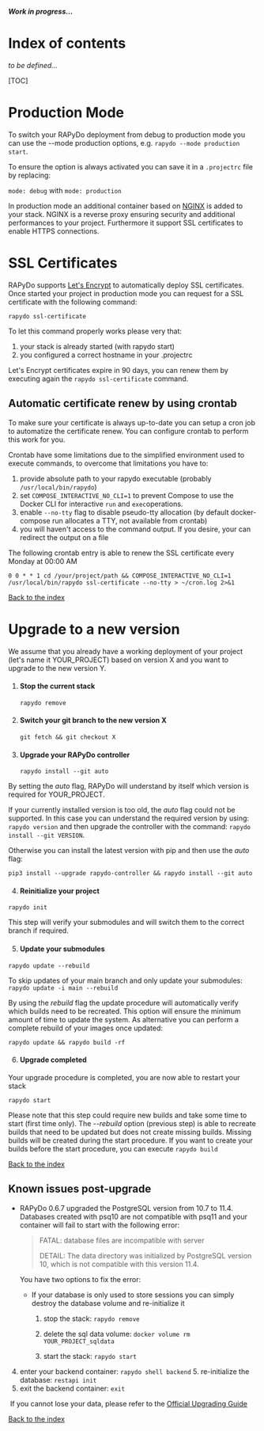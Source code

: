 ***Work in progress...***

# Index of contents

*to be defined...*

[TOC]

# Production Mode

To switch your RAPyDo deployment from debug to production mode you can use the --mode production options, e.g. `rapydo --mode production start`.

To ensure the option is always activated you can save it in a `.projectrc` file by replacing:

`mode: debug` with `mode: production`

In production mode an additional container based on [NGINX](https://www.nginx.com/) is added to your stack. NGINX is a reverse proxy ensuring security and additional performances to your project. Furthermore it support SSL certificates to enable HTTPS connections.

# SSL Certificates

RAPyDo supports [Let's Encrypt](https://letsencrypt.org/) to automatically deploy SSL certificates. Once started your project in production mode you can request for a SSL certificate with the following command:

```
rapydo ssl-certificate
```

To let this command properly works please very that:

1. your stack is already started (with rapydo start)
2. you configured a correct hostname in your .projectrc

Let's Encrypt certificates expire in 90 days, you can renew them by executing again the `rapydo ssl-certificate` command.

## Automatic certificate renew by using crontab

To make sure your certificate is always up-to-date you can setup a cron job to automatize the certificate renew. You can configure crontab to perform this work for you.

Crontab have some limitations due to the simplified environment used to execute commands, to overcome that limitations you have to:

1. provide absolute path to your rapydo executable (probably `/usr/local/bin/rapydo`)
2. set `COMPOSE_INTERACTIVE_NO_CLI=1` to prevent Compose to use the Docker CLI for interactive `run` and `exec`operations.
3. enable `--no-tty` flag to disable pseudo-tty allocation (by default docker-compose run                         allocates a TTY, not available from crontab)
4. you will haven't access to the command output. If you desire, your can redirect the output on a file

The following crontab entry is able to renew the SSL certificate every Monday at 00:00 AM

```
0 0 * * 1 cd /your/project/path && COMPOSE_INTERACTIVE_NO_CLI=1 /usr/local/bin/rapydo ssl-certificate --no-tty > ~/cron.log 2>&1 
```

[Back to the index](#index-of-contents)



# Upgrade to a new version

We assume that you already have a working deployment of your project (let's name it YOUR_PROJECT) based on version X and you want to upgrade to the new version Y.

1. #### Stop the current stack

   `rapydo remove`

   

2. #### Switch your git branch to the new version X

   `git fetch && git checkout X`

   

3. #### Upgrade your RAPyDo controller

   `rapydo install --git auto`

By setting the *auto* flag,  RAPyDo will understand by itself which version is required for YOUR_PROJECT.

If your currently installed version is too old, the *auto* flag could not be supported. In this case you can understand the required version by using: `rapydo version` and then upgrade the controller with the command: `rapydo install --git VERSION`.

Otherwise you can install the latest version with pip and then use the *auto* flag:

`pip3 install --upgrade rapydo-controller && rapydo install --git auto`



4. #### Reinitialize your project

`rapydo init`

This step will verify your submodules and will switch them to the correct branch if required.



5. #### Update your submodules

`rapydo update --rebuild`

To skip updates of your main branch and only update your submodules: `rapydo update -i main --rebuild`

By using the *rebuild* flag the update procedure will automatically verify which builds need to be recreated. This option will ensure the minimum amount of time to update the system. As alternative you can perform a complete rebuild of your images once updated:

`rapydo update && rapydo build -rf`



6. #### Upgrade completed

Your upgrade procedure is completed, you are now able to restart your stack

`rapydo start`

Please note that this step could require new builds and take some time to start (first time only). The *--rebuild* option (previous step) is able to recreate builds that need to be updated but does not create missing builds. Missing builds will be created during the start procedure. If you want to create your builds before the start procedure, you can execute `rapydo build`

[Back to the index](#index-of-contents)

## Known issues post-upgrade

- RAPyDo 0.6.7 upgraded the PostgreSQL version from 10.7 to 11.4. Databases created with psq10 are not compatible with psq11 and your container will fail to start with the following error:

  > FATAL:  database files are incompatible with server
  >
  > DETAIL:  The data directory was initialized by PostgreSQL version 10, which is not compatible with this version 11.4.

  You have two options to fix the error:

  - If your database is only used to store sessions you can simply destroy the database volume and re-initialize it

    1. stop the stack:  `rapydo remove`

    2. delete the sql data volume: `docker volume rm YOUR_PROJECT_sqldata`

    3. start the stack: `rapydo start`
4. enter your backend container: `rapydo shell backend`
    5. re-initialize the database: `restapi init`
  6. exit the backend container: `exit`


​    If you cannot lose your data, please refer to the [Official Upgrading Guide](https://www.postgresql.org/docs/11/upgrading.html)

[Back to the index](#index-of-contents)